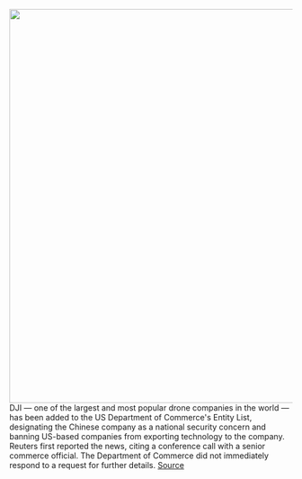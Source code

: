 <img src='https://cdn.vox-cdn.com/thumbor/Fd9jCGwbMIYbiN8D-qLKLG1aWDg=/0x0:2040x1360/1200x800/filters:focal(857x517:1183x843)/cdn.vox-cdn.com/uploads/chorus_image/image/68548008/vpavic_042029_4003_0167.0.jpg' width='700px' /><br/>
DJI — one of the largest and most popular drone companies in the world — has been added to the US Department of Commerce's Entity List, designating the Chinese company as a national security concern and banning US-based companies from exporting technology to the company. Reuters first reported the news, citing a conference call with a senior commerce official. The Department of Commerce did not immediately respond to a request for further details.
<a href='https://www.theverge.com/2020/12/18/22188789/dji-ban-commerce-entity-list-drone-china-transaction-blocked'> Source <a/>